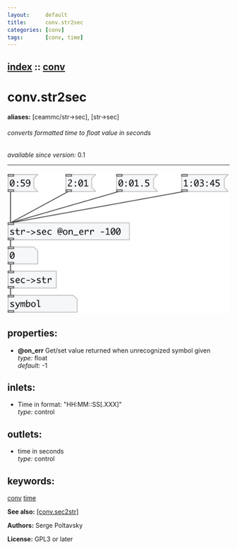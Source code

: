 ```yaml
---
layout:     default
title:      conv.str2sec
categories: [conv]
tags:       [conv, time]
---
```

[index](index.html) :: [conv](category_conv.html)
---

# conv.str2sec
**aliases:** [ceammc/str-&gt;sec], [str-&gt;sec]


###### converts formatted time to float value in seconds

*available since version:* 0.1

---




[![example](../examples/img/conv.str2sec.jpg)](../examples/pd/conv.str2sec.pd)







## properties:

* **@on_err** 
Get/set value returned when unrecognized symbol given<br>
_type:_ float<br>
_default:_ -1<br>



## inlets:

* Time in format: &#34;HH:MM::SS[.XXX]&#34;<br>
_type:_ control



## outlets:

* time in seconds<br>
_type:_ control



## keywords:

[conv](keywords/conv.html)
[time](keywords/time.html)



**See also:**
[\[conv.sec2str\]](conv.sec2str.html)




**Authors:** Serge Poltavsky




**License:** GPL3 or later





